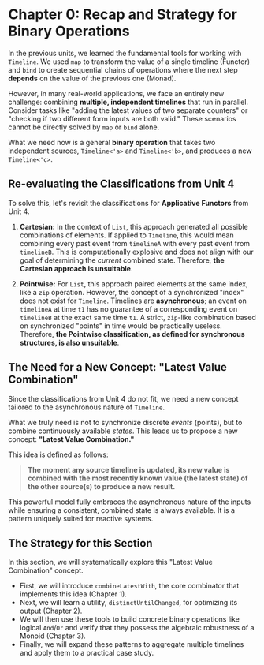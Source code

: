# Chapter 0: Recap and Strategy for Binary Operations

In the previous units, we learned the fundamental tools for working with `Timeline`. We used `map` to transform the value of a single timeline (Functor) and `bind` to create sequential chains of operations where the next step **depends** on the value of the previous one (Monad).

However, in many real-world applications, we face an entirely new challenge: combining **multiple, independent timelines** that run in parallel. Consider tasks like "adding the latest values of two separate counters" or "checking if two different form inputs are both valid." These scenarios cannot be directly solved by `map` or `bind` alone.

What we need now is a general **binary operation** that takes two independent sources, `Timeline<'a>` and `Timeline<'b>`, and produces a new `Timeline<'c>`.

## Re-evaluating the Classifications from Unit 4

To solve this, let's revisit the classifications for  **Applicative Functors**  from Unit 4.

1.  **Cartesian:** In the context of `List`, this approach generated all possible combinations of elements. If applied to `Timeline`, this would mean combining every past event from `timelineA` with every past event from `timelineB`. This is computationally explosive and does not align with our goal of determining the *current* combined state. Therefore, **the Cartesian approach is unsuitable**.

2.  **Pointwise:** For `List`, this approach paired elements at the same index, like a `zip` operation. However, the concept of a synchronized "index" does not exist for `Timeline`. Timelines are **asynchronous**; an event on `timelineA` at time `t1` has no guarantee of a corresponding event on `timelineB` at the exact same time `t1`. A strict, `zip`-like combination based on synchronized "points" in time would be practically useless. Therefore, **the Pointwise classification, as defined for synchronous structures, is also unsuitable**.

## The Need for a New Concept: "Latest Value Combination"

Since the classifications from Unit 4 do not fit, we need a new concept tailored to the asynchronous nature of `Timeline`.

What we truly need is not to synchronize discrete *events* (points), but to combine continuously available *states*. This leads us to propose a new concept: **"Latest Value Combination."**

This idea is defined as follows:

> **The moment any source timeline is updated, its new value is combined with the most recently known value (the latest state) of the other source(s) to produce a new result.**

This powerful model fully embraces the asynchronous nature of the inputs while ensuring a consistent, combined state is always available. It is a pattern uniquely suited for reactive systems.

## The Strategy for this Section

In this section, we will systematically explore this "Latest Value Combination" concept.

* First, we will introduce `combineLatestWith`, the core combinator that implements this idea (Chapter 1).
* Next, we will learn a utility, `distinctUntilChanged`, for optimizing its output (Chapter 2).
* We will then use these tools to build concrete binary operations like logical `And`/`Or` and verify that they possess the algebraic robustness of a Monoid (Chapter 3).
* Finally, we will expand these patterns to aggregate multiple timelines and apply them to a practical case study.